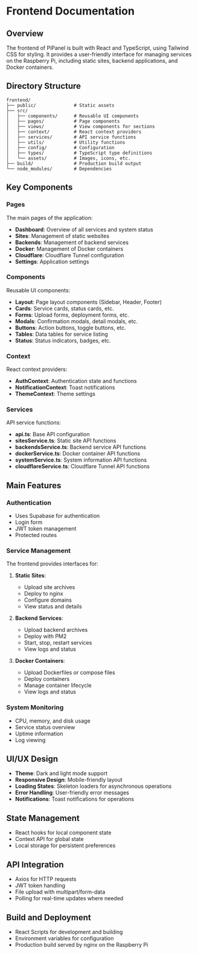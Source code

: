 # Frontend Documentation

## Overview

The frontend of PiPanel is built with React and TypeScript, using Tailwind CSS for styling. It provides a user-friendly interface for managing services on the Raspberry Pi, including static sites, backend applications, and Docker containers.

## Directory Structure

```
frontend/
├── public/              # Static assets
├── src/
│   ├── components/      # Reusable UI components
│   ├── pages/           # Page components
│   ├── views/           # View components for sections
│   ├── context/         # React context providers
│   ├── services/        # API service functions
│   ├── utils/           # Utility functions
│   ├── config/          # Configuration
│   ├── types/           # TypeScript type definitions
│   └── assets/          # Images, icons, etc.
├── build/               # Production build output
└── node_modules/        # Dependencies
```

## Key Components

### Pages

The main pages of the application:

- **Dashboard**: Overview of all services and system status
- **Sites**: Management of static websites
- **Backends**: Management of backend services
- **Docker**: Management of Docker containers
- **Cloudflare**: Cloudflare Tunnel configuration
- **Settings**: Application settings

### Components

Reusable UI components:

- **Layout**: Page layout components (Sidebar, Header, Footer)
- **Cards**: Service cards, status cards, etc.
- **Forms**: Upload forms, deployment forms, etc.
- **Modals**: Confirmation modals, detail modals, etc.
- **Buttons**: Action buttons, toggle buttons, etc.
- **Tables**: Data tables for service listing
- **Status**: Status indicators, badges, etc.

### Context

React context providers:

- **AuthContext**: Authentication state and functions
- **NotificationContext**: Toast notifications
- **ThemeContext**: Theme settings

### Services

API service functions:

- **api.ts**: Base API configuration
- **sitesService.ts**: Static site API functions
- **backendsService.ts**: Backend service API functions
- **dockerService.ts**: Docker container API functions
- **systemService.ts**: System information API functions
- **cloudflareService.ts**: Cloudflare Tunnel API functions

## Main Features

### Authentication

- Uses Supabase for authentication
- Login form
- JWT token management
- Protected routes

### Service Management

The frontend provides interfaces for:

1. **Static Sites**:

   - Upload site archives
   - Deploy to nginx
   - Configure domains
   - View status and details

2. **Backend Services**:

   - Upload backend archives
   - Deploy with PM2
   - Start, stop, restart services
   - View logs and status

3. **Docker Containers**:
   - Upload Dockerfiles or compose files
   - Deploy containers
   - Manage container lifecycle
   - View logs and status

### System Monitoring

- CPU, memory, and disk usage
- Service status overview
- Uptime information
- Log viewing

## UI/UX Design

- **Theme**: Dark and light mode support
- **Responsive Design**: Mobile-friendly layout
- **Loading States**: Skeleton loaders for asynchronous operations
- **Error Handling**: User-friendly error messages
- **Notifications**: Toast notifications for operations

## State Management

- React hooks for local component state
- Context API for global state
- Local storage for persistent preferences

## API Integration

- Axios for HTTP requests
- JWT token handling
- File upload with multipart/form-data
- Polling for real-time updates where needed

## Build and Deployment

- React Scripts for development and building
- Environment variables for configuration
- Production build served by nginx on the Raspberry Pi
